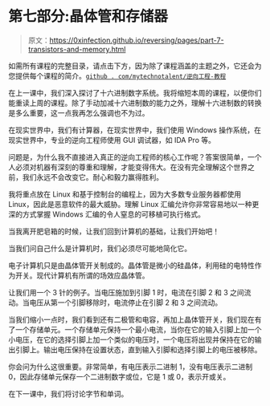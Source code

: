 # 第七部分:晶体管和存储器

> 原文：<https://0xinfection.github.io/reversing/pages/part-7-transistors-and-memory.html>

如需所有课程的完整目录，请点击下方，因为除了课程涵盖的主题之外，它还会为您提供每个课程的简介。[`github . com/mytechnotalent/逆向工程-教程`](https://github.com/mytechnotalent/Reverse-Engineering-Tutorial)

在上一课中，我们深入探讨了十六进制数字系统。我将缩短本周的课程，以便你们能重读上周的课程。除了手动加减十六进制数的能力之外，理解十六进制数的转换是多么重要，这一点我再怎么强调也不为过。

在现实世界中，我们有计算器，在现实世界中，我们使用 Windows 操作系统，在现实世界中，专业的逆向工程师使用 GUI 调试器，如 IDA Pro 等。

问题是，为什么我不直接进入真正的逆向工程师的核心工作呢？答案很简单，一个人必须对机器有深刻的尊重和理解，才能变得伟大。在没有完全理解这个世界之前，我们永远不会改变它。耐心和毅力赢得胜利。

我将重点放在 Linux 和基于控制台的编程上，因为大多数专业服务器都使用 Linux，因此是恶意软件的最大威胁。理解 Linux 汇编允许你非常容易地以一种更深的方式掌握 Windows 汇编的令人窒息的可移植可执行格式。

当我离开肥皂箱的时候，让我们回到计算机的基础，让我们开始吧！

当我们问自己什么是计算机时，我们必须尽可能地简化它。

电子计算机只是由晶体管开关制成的。晶体管是微小的硅晶体，利用硅的电特性作为开关。现代计算机有所谓的场效应晶体管。

让我们用一个 3 针的例子。当电压施加到引脚 1 时，电流在引脚 2 和 3 之间流动。当电压从第一个引脚移除时，电流停止在引脚 2 和 3 之间流动。

当我们缩小一点时，我们看到还有二极管和电容，再加上晶体管开关，我们现在有了一个存储单元。一个存储单元保持一个最小电流，当你在它的输入引脚上加一个小电压，在它的选择引脚上加一个类似的电压时，一个电压将出现并保持在它的输出引脚上。输出电压保持在设置状态，直到输入引脚和选择引脚上的电压被移除。

你会问为什么这很重要。非常简单，有电压表示二进制 1，没有电压表示二进制 0，因此存储单元保存一个二进制数字或位，它是 1 或 0，表示开或关。

在下一课中，我们将讨论字节和单词。